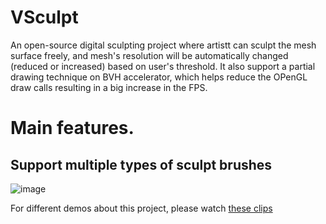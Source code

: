 # VSculpt
An open-source digital sculpting project where artistt can sculpt the mesh surface freely, and mesh's resolution will be automatically changed (reduced or increased) based on user's threshold. It also support a partial drawing technique on BVH accelerator, which helps reduce the OPenGL draw calls resulting in a big increase in the FPS.

# Main features.
## Support multiple types of sculpt brushes
![image](https://user-images.githubusercontent.com/2276264/161384050-46b0a3ea-34ed-474f-8cb8-1fd84f722f62.png)


For different demos about this project, please watch [these clips](https://www.youtube.com/playlist?list=PLkLcpRjubtMfBnvqnge646SncXCaHWqBJ)

